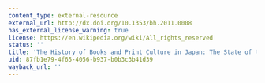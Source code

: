```yaml
---
content_type: external-resource
external_url: http://dx.doi.org/10.1353/bh.2011.0008
has_external_license_warning: true
license: https://en.wikipedia.org/wiki/All_rights_reserved
status: ''
title: 'The History of Books and Print Culture in Japan: The State of the Discipline'
uid: 87fb1e79-4f65-4056-b937-b0b3c3b41d39
wayback_url: ''
---
```

